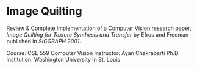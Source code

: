 # Image Quilting
Review & Complete Implementation of a Computer Vision research paper, *Image Quilting for Texture Synthesis and Transfer* by Efros and Freeman published in *SIGGRAPH 2001*.

Course: CSE 559 Computer Vision
Instructor: Ayan Chakrabarti Ph.D.
Institution: Washington University In St. Louis
